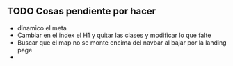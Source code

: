 ## TODO Cosas pendiente por hacer

- dinamico el meta
- Cambiar en el index el H1 y quitar las clases y modificar lo que falte
- Buscar que el map no se monte encima del navbar al bajar por la landing page
- 